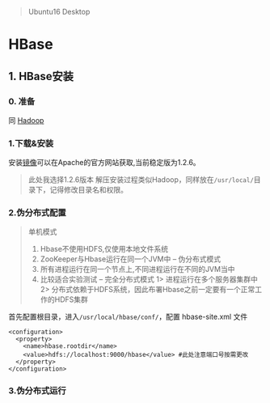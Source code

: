 >Ubuntu16 Desktop
# HBase
## 1. HBase安装
### 0. 准备
同 [Hadoop](https://github.com/xiaoFine/LearnHadoop/blob/master/Hadoop%E7%AF%87.md)
### 1.下载&安装
安装[镜像](http://mirror.bit.edu.cn/apache/hbase/)可以在Apache的官方网站获取,当前稳定版为1.2.6。
>此处我选择1.2.6版本
解压安装过程类似Hadoop，同样放在`/usr/local/`目录下，记得修改目录名和权限。
### 2.伪分布式配置

>单机模式
>1) Hbase不使用HDFS,仅使用本地文件系统
>2) ZooKeeper与Hbase运行在同一个JVM中
> – 伪分布式模式
>1) 所有进程运行在同一个节点上,不同进程运行在不同的JVM当中
>2) 比较适合实验测试
– 完全分布式模式
1> 进程运行在多个服务器集群中
2> 分布式依赖于HDFS系统，因此布署Hbase之前一定要有一个正常工作的HDFS集群
>
首先配置根目录，进入`/usr/local/hbase/conf/`，配置 hbase-site.xml 文件
```
<configuration>  
  <property>  
    <name>hbase.rootdir</name>  
    <value>hdfs://localhost:9000/hbase</value> #此处注意端口号按需更改 
  </property>
</configuration>  
```
### 3.伪分布式运行

